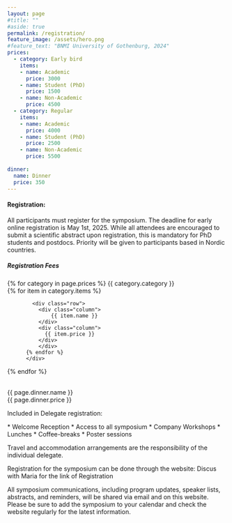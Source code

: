 ```yaml
---
layout: page
#title: ""
#aside: true
permalink: /registration/
feature_image: /assets/hero.png
#feature_text: "BNMI University of Gothenburg, 2024"
prices:
  - category: Early bird
    items:
    - name: Academic
      price: 3000
    - name: Student (PhD)
      price: 1500
    - name: Non-Academic
      price: 4500
  - category: Regular
    items:
    - name: Academic
      price: 4000
    - name: Student (PhD)
      price: 2500
    - name: Non-Academic
      price: 5500
       
dinner:
  name: Dinner
  price: 350
---
```



<h4>Registration:</h4>


All participants must register for the symposium. The deadline for early online registration is May 1st, 2025. While all attendees are encouraged to submit a scientific abstract upon registration, this is mandatory for PhD students and postdocs. Priority will be given to participants based in Nordic countries.

<h5>
Registration Fees</h5>


<div class="pricing-container">
  {% for category in page.prices %}
      <span class="word-text">
          {{ category.category }}
      </span>
      <div class="bullet-div">
          {% for item in category.items %}

            <div class="row">
              <div class="column">
                  {{ item.name }}
              </div>
              <div class="column">
                {{ item.price }}
              </div>
              </div>
          {% endfor %}
          </div>    
  {% endfor %}

<br/>
  <div class="row">
    <div class="column">
        {{ page.dinner.name }}
    </div>
    <div class="column">
      {{ page.dinner.price }}
    </div>
    </div>
</div>


Included in Delegate registration:  
<div class="bullet-div" markdown="1">
* Welcome Reception
* Access to all symposium 
* Company Workshops
* Lunches 
* Coffee-breaks
* Poster sessions
</div>  

Travel and accommodation arrangements are the responsibility of the individual delegate.

Registration for the symposium can be done through the website: Discus with Maria for the link of Registration 

All symposium communications, including program updates, speaker lists, abstracts, and reminders, will be shared via email and on this website. Please be sure to add the symposium to your calendar and check the website regularly for the latest information.
